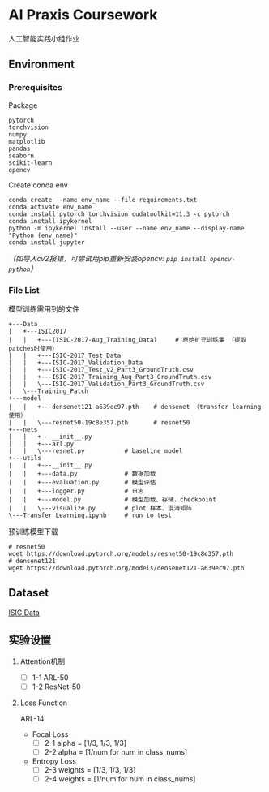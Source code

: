 # AI Praxis Coursework

人工智能实践小组作业


## Environment

### Prerequisites

Package

```
pytorch
torchvision
numpy
matplotlib
pandas
seaborn
scikit-learn
opencv
```

Create conda env

```shell
conda create --name env_name --file requirements.txt
conda activate env_name
conda install pytorch torchvision cudatoolkit=11.3 -c pytorch
conda install ipykernel
python -m ipykernel install --user --name env_name --display-name "Python (env_name)"
conda install jupyter
```

*（如导入cv2报错，可尝试用pip重新安装opencv: `pip install opencv-python`）*


### File List

模型训练需用到的文件

```
+---Data
|   +---ISIC2017
|   |   +---(ISIC-2017-Aug_Training_Data)     # 原始扩充训练集 （提取patches时使用）
|   |   +---ISIC-2017_Test_Data
|   |   +---ISIC-2017_Validation_Data
|   |   +---ISIC-2017_Test_v2_Part3_GroundTruth.csv
|   |   +---ISIC-2017_Training_Aug_Part3_GroundTruth.csv
|   |   \---ISIC-2017_Validation_Part3_GroundTruth.csv
|   \---Training_Patch
+---model
|   |   +---densenet121-a639ec97.pth	# densenet （transfer learning 使用）
|   |   \---resnet50-19c8e357.pth		# resnet50
+---nets
|   |   +---__init__.py
|   |   +---arl.py
|   |   \---resnet.py			# baseline model
+---utils
|   |   +---__init__.py
|   |   +---data.py				# 数据加载
|   |   +---evaluation.py		# 模型评估
|   |   +---logger.py			# 日志
|   |   +---model.py			# 模型加载、存储，checkpoint
|   |   \---visualize.py		# plot 样本、混淆矩阵
\---Transfer Learning.ipynb		# run to test

```

预训练模型下载

```shell
# resnet50
wget https://download.pytorch.org/models/resnet50-19c8e357.pth
# densenet121
wget https://download.pytorch.org/models/densenet121-a639ec97.pth
```



## Dataset

[ISIC Data](https://challenge.isic-archive.com/data/)

## 实验设置

1. Attention机制

   - [ ] 1-1 ARL-50
   - [ ] 1-2 ResNet-50

2. Loss Function

   ARL-14

   - Focal Loss
     - [ ] 2-1 alpha = [1/3, 1/3, 1/3]
     - [ ] 2-2 alpha = [1/num for num in class_nums]
   - Entropy Loss
     - [ ] 2-3 weights = [1/3, 1/3, 1/3]
     - [ ] 2-4 weights = [1/num for num in class_nums]